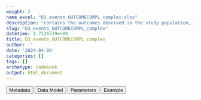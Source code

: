 ```yaml
---
weight: 2
name_excel: "D3_events_OUTCOMECOMPL_complex.xlsx"
description: "contains the outcomes observed in the study population, including only complex algorithms"
slug: "D3_events_OUTCOMECOMPL_complex"
datetime: 1.7126529e+09
title: D3_events_OUTCOMECOMPL_complex
author: ''
date: '2024-04-09'
categories: []
tags: []
archetype: codebook
output: html_document
---
```


<script src="/rmarkdown-libs/core-js/shim.min.js"></script>
<script src="/rmarkdown-libs/react/react.min.js"></script>
<script src="/rmarkdown-libs/react/react-dom.min.js"></script>
<script src="/rmarkdown-libs/reactwidget/react-tools.js"></script>
<script src="/rmarkdown-libs/htmlwidgets/htmlwidgets.js"></script>
<link href="/rmarkdown-libs/reactable/reactable.css" rel="stylesheet" />
<script src="/rmarkdown-libs/reactable-binding/reactable.js"></script>
<div class="tab">
<button class="tablinks" onclick="openCity(event, &#39;Metadata&#39;)" id="defaultOpen">Metadata</button>
<button class="tablinks" onclick="openCity(event, &#39;Data Model&#39;)">Data Model</button>
<button class="tablinks" onclick="openCity(event, &#39;Parameters&#39;)">Parameters</button>
<button class="tablinks" onclick="openCity(event, &#39;Example&#39;)">Example</button>
</div>
<div id="Metadata" class="tabcontent">
<div id="htmlwidget-1" class="reactable html-widget" style="width:auto;height:600px;"></div>
<script type="application/json" data-for="htmlwidget-1">{"x":{"tag":{"name":"Reactable","attribs":{"data":{"medatata_name":["Name of the dataset","Content of the dataset","Unit of observation","Dataset where the list of UoOs is fully listed and with 1 record per UoO","How many observations per UoO","Variables capturing the UoO","Primary key","Parameters",null,null,null,null,null,null,null,null,null,null,null,null],"metadata_content":["D3_events_OUTCOMECOMPL_simple","contains the outcomes observed in the study population, including only complex algorithms","a person in the study population D4_study_population","D4_study_population","as many as the observed outcomes, starting 365 days before study_entry_date, >= 0","person_id",null,"OUTCOMECOMPL",null,null,null,null,null,null,null,null,null,null,null,null]},"columns":[{"id":"medatata_name","name":"medatata_name","type":"character"},{"id":"metadata_content","name":"metadata_content","type":"character"}],"sortable":false,"searchable":true,"pagination":false,"highlight":true,"bordered":true,"striped":true,"style":{"maxWidth":1800},"height":"600px","dataKey":"e6069bc01cce694afb4d0f470863f74a"},"children":[]},"class":"reactR_markup"},"evals":[],"jsHooks":[]}</script>
</div>
<div id="Data Model" class="tabcontent">
<div id="htmlwidget-2" class="reactable html-widget" style="width:auto;height:600px;"></div>
<script type="application/json" data-for="htmlwidget-2">{"x":{"tag":{"name":"Reactable","attribs":{"data":{"VarName":["person_id","date","end_date_recordA","codvarA","event_record_vocabularyA","meaning_renamedA","conceptsetnameA","dateB","end_date_recordB","codvarB","event_record_vocabularyB","meaning_renamedB","conceptsetnameB","study_entry_date",null,null,null,null,null,null],"Description":["unique person identifier","date of the event",null,null,null,null,null,null,null,null,null,null,null,null,null,null,null,null,null,null],"Format":["character","date","date","categorical","categorical","character","character","character","character","character","character","character","character","character",null,null,null,null,null,null],"Vocabulary":["from cdm persons",null,null,"belongs to the list of codes  concept_set_codes_our_study[[a]]\r\nwhere a is one of the conceptsets in\r\nconcept_set_seccomp[[OUTCOMECOMPL]][['A']]\r\nderived from the algorithm metadata table","ICD9CM\r\nICD10\r\nSNOMED","meanings of the EVENTS table of the data source, vocabulary in the INSTANCE table","the vocabulary is the list of conceptsets stored in\r\nconcept_set_seccomp[[OUTCOMECOMPL]][['A']]\r\nand derived from the algorithm metadata table",null,null,"belongs to the list of codes  concept_set_codes_our_study[[a]]\r\nwhere a is one of the conceptsets in\r\nconcept_set_seccomp[[OUTCOMECOMPL]][['B']]\r\nderived from the algorithm metadata table","ICD9CM\r\nICD10\r\nSNOMED","meanings of the EVENTS table of the data source, vocabulary in the INSTANCE table","the vocabulary is the list of conceptsets stored in\r\nconcept_set_seccomp[[OUTCOMECOMPL]][['B']]\r\nand derived from the algorithm metadata table",null,null,null,null,null,null,null],"Parameters":[null,null,null,null,null,null,null,null,null,null,null,null,null,null,null,null,null,null,null,null],"Notes and examples":[null,null,null,null,null,null,null,null,null,null,null,null,null,null,null,null,null,null,null,null],"Source tables and variables":[null,null,null,null,null,null,null,null,null,null,null,null,null,null,null,null,null,null,null,null],"Retrieved":[null,null,"yes","yes","yes","yes","yes","yes","yes","yes","yes","yes","yes","yes",null,null,null,null,null,null],"Calculated":["yes","yes",null,null,null,null,null,null,null,null,null,null,null,null,null,null,null,null,null,null],"Algorithm_id":[null,"OUTCOMECOMPL",null,null,null,null,null,null,null,null,null,null,null,null,null,null,null,null,null,null],"Rule":["selected based on the study population and on having a pair of records complying with the algorithm, described below","its' a date where a record of a conceptset dataset belonging to the list concept_set_seccomp[[OUTCOMECOMPL]][['A']] and a record a record of a conceptset dataset belonging to the list concept_set_seccomp[[OUTCOMECOMPL]][['B']] are found concurrently, within the correct interval stored in  distance_seccomp[[OUTCOMECOMPL]] as retrieved from the algorithm metadata table; all the parameters are assigned in 07_algorithms",null,null,null,"(only in some data sources): a list of meanings is discarded; the list is specified in the parameter select_meanings_AESI which is assigned in 07_algorithm",null,null,null,null,null,"(only in some data sources): a list of meanings is discarded; the list is specified in the parameter select_meanings_AESI which is assigned in 07_algorithm",null,null,null,null,null,null,null,null]},"columns":[{"id":"VarName","name":"VarName","type":"character"},{"id":"Description","name":"Description","type":"character"},{"id":"Format","name":"Format","type":"character"},{"id":"Vocabulary","name":"Vocabulary","type":"character"},{"id":"Parameters","name":"Parameters","type":"logical"},{"id":"Notes and examples","name":"Notes and examples","type":"logical"},{"id":"Source tables and variables","name":"Source tables and variables","type":"logical"},{"id":"Retrieved","name":"Retrieved","type":"character"},{"id":"Calculated","name":"Calculated","type":"character"},{"id":"Algorithm_id","name":"Algorithm_id","type":"character"},{"id":"Rule","name":"Rule","type":"character"}],"sortable":false,"searchable":true,"pagination":false,"highlight":true,"bordered":true,"striped":true,"style":{"maxWidth":1800},"height":"600px","dataKey":"f40bf8b406fe3d4ac25be35596d193c6"},"children":[]},"class":"reactR_markup"},"evals":[],"jsHooks":[]}</script>
</div>
<div id="Parameters" class="tabcontent">
<div id="htmlwidget-3" class="reactable html-widget" style="width:auto;height:600px;"></div>
<script type="application/json" data-for="htmlwidget-3">{"x":{"tag":{"name":"Reactable","attribs":{"data":{"parameter in the variable name":[null,null,null,null,null,null,null,null,null,null,null,null,null,null,null,null,null,null,null,null],"values":[null,null,null,null,null,null,null,null,null,null,null,null,null,null,null,null,null,null,null,null],"name of macro":[null,null,null,null,null,null,null,null,null,null,null,null,null,null,null,null,null,null,null,null]},"columns":[{"id":"parameter in the variable name","name":"parameter in the variable name","type":"logical"},{"id":"values","name":"values","type":"logical"},{"id":"name of macro","name":"name of macro","type":"logical"}],"sortable":false,"searchable":true,"pagination":false,"highlight":true,"bordered":true,"striped":true,"style":{"maxWidth":1800},"height":"600px","dataKey":"f545894952d01490ab535e7af1d88bc2"},"children":[]},"class":"reactR_markup"},"evals":[],"jsHooks":[]}</script>
</div>
<div id="Example" class="tabcontent">
<div id="htmlwidget-4" class="reactable html-widget" style="width:auto;height:600px;"></div>
<script type="application/json" data-for="htmlwidget-4">{"x":{"tag":{"name":"Reactable","attribs":{"data":{"person_id":["P00079","P00869","P00983","P00983","P01668","P01668","P01668","P01668","P01818","P01818","P01818","P01818","P01818","P01852","P02368","P02445","P02573","P02915","P02915","P02948"],"date":["2019-06-11T00:00:00Z","2019-11-21T00:00:00Z","2020-02-09T00:00:00Z","2020-03-29T00:00:00Z","2019-09-15T00:00:00Z","2019-09-15T00:00:00Z","2019-09-19T00:00:00Z","2019-09-19T00:00:00Z","2019-04-28T00:00:00Z","2019-04-28T00:00:00Z","2019-05-02T00:00:00Z","2019-05-02T00:00:00Z","2019-06-20T00:00:00Z","2020-08-19T00:00:00Z","2021-05-30T00:00:00Z","2021-04-18T00:00:00Z","2020-09-23T00:00:00Z","2019-12-01T00:00:00Z","2019-12-24T00:00:00Z","2020-11-29T00:00:00Z"],"end_date_recordA":["2019-07-03T00:00:00Z","2019-11-21T00:00:00Z","2020-04-16T00:00:00Z","2020-03-29T00:00:00Z","2019-09-15T00:00:00Z","2019-09-15T00:00:00Z","2019-09-28T00:00:00Z","2019-09-28T00:00:00Z","2019-05-05T00:00:00Z","2019-05-05T00:00:00Z","2019-08-13T00:00:00Z","2019-08-13T00:00:00Z","2019-06-20T00:00:00Z","2020-06-14T00:00:00Z","2021-05-30T00:00:00Z","2021-06-03T00:00:00Z","2020-10-12T00:00:00Z","2019-12-01T00:00:00Z","2019-12-05T00:00:00Z","2020-11-29T00:00:00Z"],"codvarA":[325,41519,43401,43491,41519,41519,41519,41519,43491,43491,43401,43401,43491,41050,41519,41001,43401,41519,41519,41519],"event_record_vocabularyA":["ICD9CM","ICD9CM","ICD9CM","ICD9CM","ICD9CM","ICD9CM","ICD9CM","ICD9CM","ICD9CM","ICD9CM","ICD9CM","ICD9CM","ICD9CM","ICD9CM","ICD9CM","ICD9CM","ICD9CM","ICD9CM","ICD9CM","ICD9CM"],"meaning_renamedA":["hospitalisation_primary","emergency_room_diagnosis","hospitalisation_primary","emergency_room_diagnosis","emergency_room_diagnosis","emergency_room_diagnosis","hospitalisation_primary","hospitalisation_primary","hospitalisation_primary","hospitalisation_primary","hospitalisation_primary","hospitalisation_primary","emergency_room_diagnosis","hospitalisation_primary","emergency_room_diagnosis","hospitalisation_primary","hospitalisation_primary","emergency_room_diagnosis","hospitalisation_primary","emergency_room_diagnosis"],"conceptsetnameA":["N_CVST_AESI_narrow","R_PE_AESI_narrow","N_STROKEISCH_AESI_narrow","N_STROKEISCH_AESI_narrow","R_PE_AESI_narrow","R_PE_AESI_narrow","R_PE_AESI_narrow","R_PE_AESI_narrow","N_STROKEISCH_AESI_narrow","N_STROKEISCH_AESI_narrow","N_STROKEISCH_AESI_narrow","N_STROKEISCH_AESI_narrow","N_STROKEISCH_AESI_narrow","C_AMI_AESI_narrow","R_PE_AESI_narrow","C_AMI_AESI_narrow","N_STROKEISCH_AESI_narrow","R_PE_AESI_narrow","R_PE_AESI_narrow","R_PE_AESI_narrow"],"dateB":["2019-06-11T00:00:00Z","2019-11-21T00:00:00Z","2020-02-09T00:00:00Z","2020-03-29T00:00:00Z","2019-09-15T00:00:00Z","2019-09-19T00:00:00Z","2019-09-15T00:00:00Z","2019-09-19T00:00:00Z","2019-05-02T00:00:00Z","2019-04-28T00:00:00Z","2019-05-02T00:00:00Z","2019-04-28T00:00:00Z","2019-06-20T00:00:00Z","2020-08-19T00:00:00Z","2021-05-30T00:00:00Z","2021-04-18T00:00:00Z","2020-09-23T00:00:00Z","2019-12-01T00:00:00Z","2019-12-24T00:00:00Z","2020-11-29T00:00:00Z"],"end_date_recordB":["2019-07-03T00:00:00Z","2019-11-21T00:00:00Z","2020-04-16T00:00:00Z","2020-03-29T00:00:00Z","2019-09-15T00:00:00Z","2019-09-28T00:00:00Z","2019-09-15T00:00:00Z","2019-09-28T00:00:00Z","2019-08-13T00:00:00Z","2019-05-05T00:00:00Z","2019-08-13T00:00:00Z","2019-05-05T00:00:00Z","2019-06-20T00:00:00Z","2020-06-14T00:00:00Z","2021-05-30T00:00:00Z","2021-06-03T00:00:00Z","2020-10-12T00:00:00Z","2019-12-01T00:00:00Z","2019-12-05T00:00:00Z","2020-11-29T00:00:00Z"],"codvarB":[325,41519,43401,43491,41519,41519,41519,41519,43401,43491,43401,43491,43491,41050,41519,41001,43401,41519,41519,41519],"event_record_vocabularyB":["ICD9CM","ICD9CM","ICD9CM","ICD9CM","ICD9CM","ICD9CM","ICD9CM","ICD9CM","ICD9CM","ICD9CM","ICD9CM","ICD9CM","ICD9CM","ICD9CM","ICD9CM","ICD9CM","ICD9CM","ICD9CM","ICD9CM","ICD9CM"],"meaning_renamedB":["hospitalisation_primary","emergency_room_diagnosis","hospitalisation_primary","emergency_room_diagnosis","emergency_room_diagnosis","hospitalisation_primary","emergency_room_diagnosis","hospitalisation_primary","hospitalisation_primary","hospitalisation_primary","hospitalisation_primary","hospitalisation_primary","emergency_room_diagnosis","hospitalisation_primary","emergency_room_diagnosis","hospitalisation_primary","hospitalisation_primary","emergency_room_diagnosis","hospitalisation_primary","emergency_room_diagnosis"],"conceptsetnameB":["N_CVST_AESI_narrow","R_PE_AESI_narrow","N_STROKEISCH_AESI_narrow","N_STROKEISCH_AESI_narrow","R_PE_AESI_narrow","R_PE_AESI_narrow","R_PE_AESI_narrow","R_PE_AESI_narrow","N_STROKEISCH_AESI_narrow","N_STROKEISCH_AESI_narrow","N_STROKEISCH_AESI_narrow","N_STROKEISCH_AESI_narrow","N_STROKEISCH_AESI_narrow","C_AMI_AESI_narrow","R_PE_AESI_narrow","C_AMI_AESI_narrow","N_STROKEISCH_AESI_narrow","R_PE_AESI_narrow","R_PE_AESI_narrow","R_PE_AESI_narrow"],"study_entry_date":["2019-01-01T00:00:00Z","2019-01-01T00:00:00Z","2019-01-01T00:00:00Z","2019-01-01T00:00:00Z","2019-01-01T00:00:00Z","2019-01-01T00:00:00Z","2019-01-01T00:00:00Z","2019-01-01T00:00:00Z","2019-01-01T00:00:00Z","2019-01-01T00:00:00Z","2019-01-01T00:00:00Z","2019-01-01T00:00:00Z","2019-01-01T00:00:00Z","2019-01-01T00:00:00Z","2019-01-01T00:00:00Z","2019-01-01T00:00:00Z","2019-03-27T00:00:00Z","2019-01-01T00:00:00Z","2019-01-01T00:00:00Z","2019-01-01T00:00:00Z"]},"columns":[{"id":"person_id","name":"person_id","type":"character"},{"id":"date","name":"date","type":"Date"},{"id":"end_date_recordA","name":"end_date_recordA","type":"Date"},{"id":"codvarA","name":"codvarA","type":"numeric"},{"id":"event_record_vocabularyA","name":"event_record_vocabularyA","type":"character"},{"id":"meaning_renamedA","name":"meaning_renamedA","type":"character"},{"id":"conceptsetnameA","name":"conceptsetnameA","type":"character"},{"id":"dateB","name":"dateB","type":"Date"},{"id":"end_date_recordB","name":"end_date_recordB","type":"Date"},{"id":"codvarB","name":"codvarB","type":"numeric"},{"id":"event_record_vocabularyB","name":"event_record_vocabularyB","type":"character"},{"id":"meaning_renamedB","name":"meaning_renamedB","type":"character"},{"id":"conceptsetnameB","name":"conceptsetnameB","type":"character"},{"id":"study_entry_date","name":"study_entry_date","type":"Date"}],"sortable":false,"searchable":true,"pagination":false,"highlight":true,"bordered":true,"striped":true,"style":{"maxWidth":1800},"height":"600px","dataKey":"e5bbd4ce726fdec4be3c98609e000377"},"children":[]},"class":"reactR_markup"},"evals":[],"jsHooks":[]}</script>
</div>
